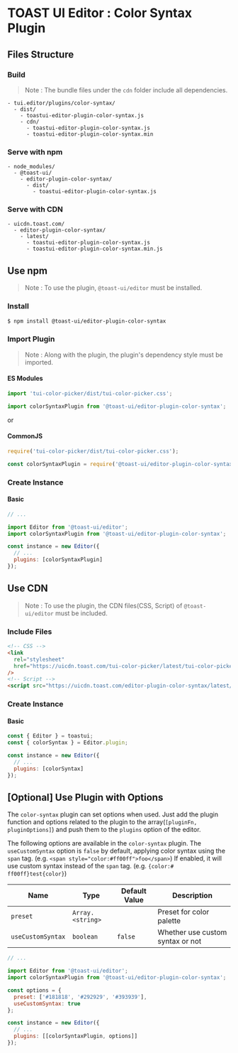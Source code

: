 # TOAST UI Editor : Color Syntax Plugin

## Files Structure

### Build

> Note : The bundle files under the `cdn` folder include all dependencies.

```
- tui.editor/plugins/color-syntax/
  - dist/
    - toastui-editor-plugin-color-syntax.js
    - cdn/
      - toastui-editor-plugin-color-syntax.js
      - toastui-editor-plugin-color-syntax.min
```

### Serve with npm

```
- node_modules/
  - @toast-ui/
    - editor-plugin-color-syntax/
      - dist/
        - toastui-editor-plugin-color-syntax.js
```

### Serve with CDN

```
- uicdn.toast.com/
  - editor-plugin-color-syntax/
    - latest/
      - toastui-editor-plugin-color-syntax.js
      - toastui-editor-plugin-color-syntax.min.js
```

## Use npm

> Note : To use the plugin, `@toast-ui/editor` must be installed.

### Install

```sh
$ npm install @toast-ui/editor-plugin-color-syntax
```

### Import Plugin

> Note : Along with the plugin, the plugin's dependency style must be imported.

#### ES Modules

```js
import 'tui-color-picker/dist/tui-color-picker.css';

import colorSyntaxPlugin from '@toast-ui/editor-plugin-color-syntax';
```

or

#### CommonJS

```js
require('tui-color-picker/dist/tui-color-picker.css');

const colorSyntaxPlugin = require('@toast-ui/editor-plugin-color-syntax');
```

### Create Instance

#### Basic

```js
// ...

import Editor from '@toast-ui/editor';
import colorSyntaxPlugin from '@toast-ui/editor-plugin-color-syntax';

const instance = new Editor({
  // ...
  plugins: [colorSyntaxPlugin]
});
```

## Use CDN

> Note : To use the plugin, the CDN files(CSS, Script) of `@toast-ui/editor` must be included.

### Include Files

```html
<!-- CSS -->
<link
  rel="stylesheet"
  href="https://uicdn.toast.com/tui-color-picker/latest/tui-color-picker.min.css"
/>
<!-- Script -->
<script src="https://uicdn.toast.com/editor-plugin-color-syntax/latest/toastui-editor-plugin-color-syntax.min.js"></script>
```

### Create Instance

#### Basic

```js
const { Editor } = toastui;
const { colorSyntax } = Editor.plugin;

const instance = new Editor({
  // ...
  plugins: [colorSyntax]
});
```

## [Optional] Use Plugin with Options

The `color-syntax` plugin can set options when used. Just add the plugin function and options related to the plugin to the array(`[pluginFn, pluginOptions]`) and push them to the `plugins` option of the editor.

The following options are available in the `color-syntax` plugin.
The `useCustomSyntax` option is `false` by default, applying color syntax using the `span` tag. (e.g. `<span style="color:#ff00ff">foo</span>`) If enabled, it will use custom syntax instead of the `span` tag. (e.g. `{color:# ff00ff}test{color}`)

| Name              | Type             | Default Value | Description                      |
| ----------------- | ---------------- | ------------- | -------------------------------- |
| `preset`          | `Array.<string>` |               | Preset for color palette         |
| `useCustomSyntax` | `boolean`        | `false`       | Whether use custom syntax or not |

```js
// ...

import Editor from '@toast-ui/editor';
import colorSyntaxPlugin from '@toast-ui/editor-plugin-color-syntax';

const options = {
  preset: ['#181818', '#292929', '#393939'],
  useCustomSyntax: true
};

const instance = new Editor({
  // ...
  plugins: [[colorSyntaxPlugin, options]]
});
```
